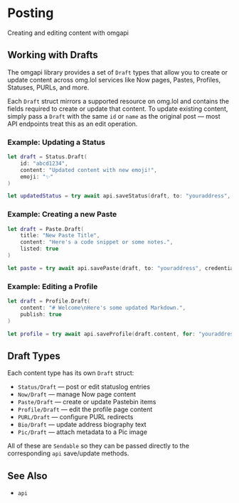 # Posting

Creating and editing content with omgapi

## Working with Drafts

The omgapi library provides a set of `Draft` types that allow you to create or update content across omg.lol services like Now pages, Pastes, Profiles, Statuses, PURLs, and more.

Each `Draft` struct mirrors a supported resource on omg.lol and contains the fields required to create or update that content. To update existing content, simply pass a `Draft` with the same `id` or `name` as the original post — most API endpoints treat this as an edit operation.

### Example: Updating a Status

````swift
let draft = Status.Draft(
    id: "abcd1234",
    content: "Updated content with new emoji!",
    emoji: "✨"
)

let updatedStatus = try await api.saveStatus(draft, to: "youraddress", credential: credential)
````

### Example: Creating a new Paste

````swift
let draft = Paste.Draft(
    title: "New Paste Title",
    content: "Here's a code snippet or some notes.",
    listed: true
)

let paste = try await api.savePaste(draft, to: "youraddress", credential: credential)
````

### Example: Editing a Profile

````swift
let draft = Profile.Draft(
    content: "# Welcome\nHere's some updated Markdown.",
    publish: true
)

let profile = try await api.saveProfile(draft.content, for: "youraddress", with: credential)
````

## Draft Types

Each content type has its own `Draft` struct:
- ``Status/Draft`` — post or edit statuslog entries
- ``Now/Draft`` — manage Now page content
- ``Paste/Draft`` — create or update Pastebin items
- ``Profile/Draft`` — edit the profile page content
- ``PURL/Draft`` — configure PURL redirects
- ``Bio/Draft`` — update address biography text
- ``Pic/Draft`` — attach metadata to a Pic image

All of these are `Sendable` so they can be passed directly to the corresponding ``api`` save/update methods.

## See Also

- ``api``
